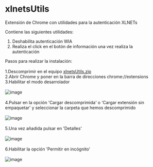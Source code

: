 # xlnetsUtils
Extensión de Chrome con utilidades para la autenticación XLNETs

Contiene las siguientes utilidades:
<ol>
  <li>Deshabilita autenticación WIA</li>
  <li>Realiza el click en el botón de información una vez realiza la autenticación</li>  
</ol>

Pasos para realizar la instalación:<br><br>
1.Descomprimir en el equipo [xlnetsUtils.zip](https://github.com/jalvarez1983/xlnetsUtils/files/9043922/xlnetsUtils.zip)<br>
2.Abrir Chrome y poner en la barra de direcciones chrome://extensions<br>
3.Habilitar el modo desarrolador<br><br>
![image](https://user-images.githubusercontent.com/2207608/177275530-652461bb-24b6-4a82-a918-e75bf2da1e13.png)<br><br>
4.Pulsar en la opción 'Cargar descomprimida' o 'Cargar extensión sin empaquetar' y seleccionar la carpeta que hemos descomprimido<br><br>
![image](https://user-images.githubusercontent.com/2207608/177216996-3d9b4c26-fef9-46f9-9f28-8dde0203204e.png)<br><br>
5.Una vez añadida pulsar en 'Detalles'<br><br>
![image](https://user-images.githubusercontent.com/2207608/177217224-a8ec4510-47ce-494b-b76c-3e73eaf23484.png)<br><br>
6.Habilitar la opción 'Permitir en incógnito'<br><br>
![image](https://user-images.githubusercontent.com/2207608/177217333-9b4ae5ed-de37-45f3-ac8d-073d1df8cf50.png)<br><br>
